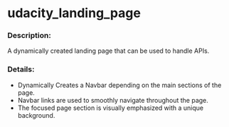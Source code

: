 # udacity_landing_page

### Description:
A dynamically created landing page that can be used to handle APIs.

### Details:
- Dynamically Creates a Navbar depending on the main sections of the page.
- Navbar links are used to smoothly navigate throughout the page.
- The focused page section is visually emphasized with a unique background.
